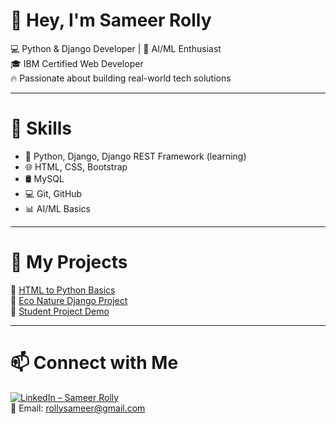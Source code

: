 # 👋 Hey, I'm Sameer Rolly

💻 Python & Django Developer | 🌱 AI/ML Enthusiast  
🎓 IBM Certified Web Developer  
🔥 Passionate about building real-world tech solutions

---

# 🚀 Skills

- 🐍 Python, Django, Django REST Framework (learning)
- 🌐 HTML, CSS, Bootstrap  
- 🛢️ MySQL  
- 💻 Git, GitHub  
- 📊 AI/ML Basics

---

# 📂 My Projects

🔸 [HTML to Python Basics](https://github.com/sameerrolly/html-to-python-basics)  
🔸 [Eco Nature Django Project](https://github.com/sameerrolly/eco-nature-django-project)  
🔸 [Student Project Demo](https://github.com/sameerrolly/student-project-demo)

---
 # 📫 Connect with Me

[![LinkedIn – Sameer Rolly](https://img.shields.io/badge/LinkedIn-blue?style=flat&logo=linkedin)](https://www.linkedin.com/in/sameer-rolly-9012b3231)  
📧 Email: rollysameer@gmail.com
